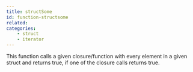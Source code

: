 ```yaml
---
title: structSome
id: function-structsome
related:
categories:
    - struct
    - iterator
---
```


This function calls a given closure/function with every element in a given struct and returns true, if one of the closure calls returns true.